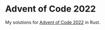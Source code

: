 # Advent of Code 2022

My solutions for [Advent of Code 2022](https://adventofcode.com/2022) in Rust.
